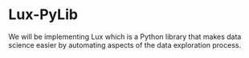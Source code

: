 # Lux-PyLib
We will be implementing Lux which is a Python library that makes data science easier by automating aspects of the data exploration process.
